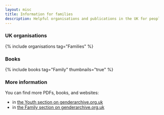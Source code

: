 ```yaml
---
layout: misc
title: Information for families
description: Helpful organisations and publications in the UK for people with trans, nonbinary, and gender non-conforming family members and partners
---
```


### UK organisations

{% include organisations tag="Families" %}

### Books

{% include books tag="Family" thumbnails="true" %}

### More information

You can find more PDFs, books, and websites:

- in [the Youth section on genderarchive.org.uk](https://genderarchive.org.uk/tag/youth/)
- in [the Family section on genderarchive.org.uk](https://genderarchive.org.uk/tag/family/)

